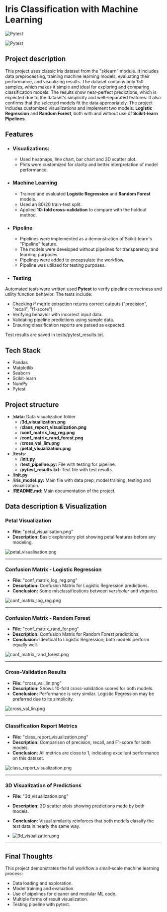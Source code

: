 # Iris Classification with Machine Learning

![Pytest](https://img.shields.io/badge/project_status-completed\closed-darkgreen)

![Pytest](https://img.shields.io/badge/tests-passing-darkgreen)

## **Project description**
This project uses classic Iris dataset from the "sklearn" module. It includes data preprocessing, training machine learning models, evaluating their performance, and visualizing results.
The dataset contains only 150 samples, which makes it simple and ideal for exploring and comparing classification models. The results show near-perfect predictions, which is expected due to the dataset's simplicity and well-separated features. It also confirms that the selected models fit the data appropriately.
The project includes customized visualizations and implement two models: **Logistic Regression** and **Random Forest**, both with and without use of **Scikit-learn Pipelines**.


## **Features**
* ### Visualizations: 
  * Used heatmaps, line chart, bar chart and 3D scatter plot. 
  * Plots were customized for clarity and better interpretation of model performance.

* ### Machine Learning
  * Trained and evaluated **Logistic Regression** and **Random Forest** models.
  * Used an 80/20 train-test split.
  * Applied **10-fold cross-validation** to compare with the holdout method.

* ### Pipeline 
  * Pipelines were implemented as a demonstration of Scikit-learn's "Pipeline" feature.
  * The models were developed without pipelines for transparency and learning purposes.
  * Pipelines were added to encapsulate the workflow.
  * Pipeline was utilized for testing purposes.

* ### Testing
Automated tests were written used **Pytest** to verify pipeline correctness and utility function behavior. The tests include:

* Checking if metric extraction returns correct outputs ("precision", "recall", "f1-score")
* Verifying behavior with incorrect input data.
* Validating pipeline predictions using sample data.
* Ensuring classification reports are parsed as expected.

Test results are saved in tests/pytest_results.txt.

## **Tech Stack**
- Pandas
- Matplotlib
- Seaborn
- Scikit-learn
- NumPy
- Pytest


## **Project structure**
* /**data:** Data visualization folder
  * /**3d_visualization.png**
  * /**class_report_visualization.png**
  * /**conf_matrix_log_reg.png**
  * /**conf_matrix_rand_forest.png**
  * /**cross_val_lim.png**
  * /**petal_visualization.png**
* /**tests:**
  * /**__init__.py**
  * /**test_pipeline.py:** File with testing for pipeline.
  * /**pytest_results.txt:** Text file with test results.
* /**__init__.py**
* /**iris_model.py:** Main file with data prep, model training, testing and visualization.
* /**README.md:** Main documentation of the project.


## **Data description & Visualization**
### Petal Visualization
* **File:** "petal_visualisation.png"
* **Description:** Basic exploratory plot showing petal features before any modeling.

![petal_visualisation.png](data/petal_visualization.png)


---

### Confusion Matrix - Logistic Regression
* **File:** "conf_matrix_log_reg.png"
* **Description:** Confusion Matrix for Logistic Regression predictions.
* **Conclusion:** Some misclassifications between  *versicolor* and *virginica*.

![conf_matrix_log_reg.png](data/conf_matrix_log_reg.png)


---

### Confusion Matrix - Random Forest
* **File:** "conf_matrix_rand_for.png"
* **Description:** Confusion Matrix for Random Forest predictions.
* **Conclusion:** Identical to Logistic Regression; both models perform equally well.

![conf_matrix_rand_forest.png](data/conf_matrix_rand_forest.png)


---

### Cross-Validation Results
* **File:** "cross_val_lin.png"
* **Description:** Shows 10-fold cross-validation scores for both models.
* **Conclusion:** Performance is very similar. Logistic Regression may be preferred due to its simplicity.

![cross_val_lin.png](data/cross_val_lin.png)


---

### Classification Report Metrics
* **File:** "class_report_visualization.png"
* **Description:** Comparison of precision, recall, and F1-score for both models.
* **Conclusion:** All metrics are close to 1, indicating excellent performance on this dataset.

![class_report_visualization.png](data/class_report_visualization.png)


---

### 3D Visualization of Predictions
* **File:** "3d_visualization.png"
* **Description:** 3D scatter plots showing predictions made by both models.
* **Conclusion:** Visual similarity reinforces that both models classify the test data in nearly the same way.

* ![3d_visualization.png](data/3d_visualization.png)

---

## Final Thoughts
This project demonstrates the full workflow a small-scale machine learning process:
* Data loading and exploration.
* Model training and evaluation.
* Use of pipelines for cleaner and modular ML code.
* Multiple forms of result visualization.
* Testing pipeline with pytest.
